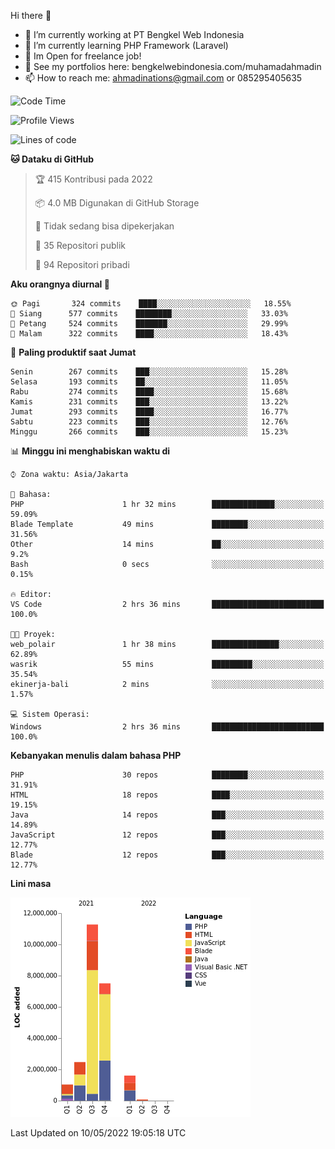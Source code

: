 Hi there 👋

- 🔭 I’m currently working at PT Bengkel Web Indonesia
- 🌱 I’m currently learning PHP Framework (Laravel)
- 📂 Im Open for freelance job!
- 🧷 See my portfolios here: bengkelwebindonesia.com/muhamadahmadin
- 📫 How to reach me: ahmadinations@gmail.com or 085295405635


<!--START_SECTION:waka-->
![Code Time](http://img.shields.io/badge/Code%20Time-0-blue)

![Profile Views](http://img.shields.io/badge/Profil%20dilihat-5-blue)

![Lines of code](https://img.shields.io/badge/Sejak%20Hello%20World%20aku%20telah%20menulis-24%20Million%20baris%20kode-blue)

**🐱 Dataku di GitHub** 

> 🏆 415 Kontribusi pada 2022
 > 
> 📦 4.0 MB Digunakan di GitHub Storage 
 > 
> 🚫 Tidak sedang bisa dipekerjakan
 > 
> 📜 35 Repositori publik 
 > 
> 🔑 94 Repositori pribadi  
 > 
**Aku orangnya diurnal 🐤** 

```text
🌞 Pagi       324 commits    ████░░░░░░░░░░░░░░░░░░░░░   18.55% 
🌆 Siang      577 commits    ████████░░░░░░░░░░░░░░░░░   33.03% 
🌃 Petang     524 commits    ███████░░░░░░░░░░░░░░░░░░   29.99% 
🌙 Malam      322 commits    ████░░░░░░░░░░░░░░░░░░░░░   18.43%

```
📅 **Paling produktif saat Jumat** 

```text
Senin        267 commits    ███░░░░░░░░░░░░░░░░░░░░░░   15.28% 
Selasa       193 commits    ██░░░░░░░░░░░░░░░░░░░░░░░   11.05% 
Rabu         274 commits    ████░░░░░░░░░░░░░░░░░░░░░   15.68% 
Kamis        231 commits    ███░░░░░░░░░░░░░░░░░░░░░░   13.22% 
Jumat        293 commits    ████░░░░░░░░░░░░░░░░░░░░░   16.77% 
Sabtu        223 commits    ███░░░░░░░░░░░░░░░░░░░░░░   12.76% 
Minggu       266 commits    ███░░░░░░░░░░░░░░░░░░░░░░   15.23%

```


📊 **Minggu ini menghabiskan waktu di** 

```text
⌚︎ Zona waktu: Asia/Jakarta

💬 Bahasa: 
PHP                      1 hr 32 mins        ██████████████░░░░░░░░░░░   59.09% 
Blade Template           49 mins             ████████░░░░░░░░░░░░░░░░░   31.56% 
Other                    14 mins             ██░░░░░░░░░░░░░░░░░░░░░░░   9.2% 
Bash                     0 secs              ░░░░░░░░░░░░░░░░░░░░░░░░░   0.15%

🔥 Editor: 
VS Code                  2 hrs 36 mins       █████████████████████████   100.0%

🐱‍💻 Proyek: 
web_polair               1 hr 38 mins        ███████████████░░░░░░░░░░   62.89% 
wasrik                   55 mins             █████████░░░░░░░░░░░░░░░░   35.54% 
ekinerja-bali            2 mins              ░░░░░░░░░░░░░░░░░░░░░░░░░   1.57%

💻 Sistem Operasi: 
Windows                  2 hrs 36 mins       █████████████████████████   100.0%

```

**Kebanyakan menulis dalam bahasa PHP** 

```text
PHP                      30 repos            ████████░░░░░░░░░░░░░░░░░   31.91% 
HTML                     18 repos            ████░░░░░░░░░░░░░░░░░░░░░   19.15% 
Java                     14 repos            ███░░░░░░░░░░░░░░░░░░░░░░   14.89% 
JavaScript               12 repos            ███░░░░░░░░░░░░░░░░░░░░░░   12.77% 
Blade                    12 repos            ███░░░░░░░░░░░░░░░░░░░░░░   12.77%

```


**Lini masa**

![Chart not found](https://raw.githubusercontent.com/MuhamadAhmadin/MuhamadAhmadin/master/charts/bar_graph.png) 


 Last Updated on 10/05/2022 19:05:18 UTC
<!--END_SECTION:waka-->
